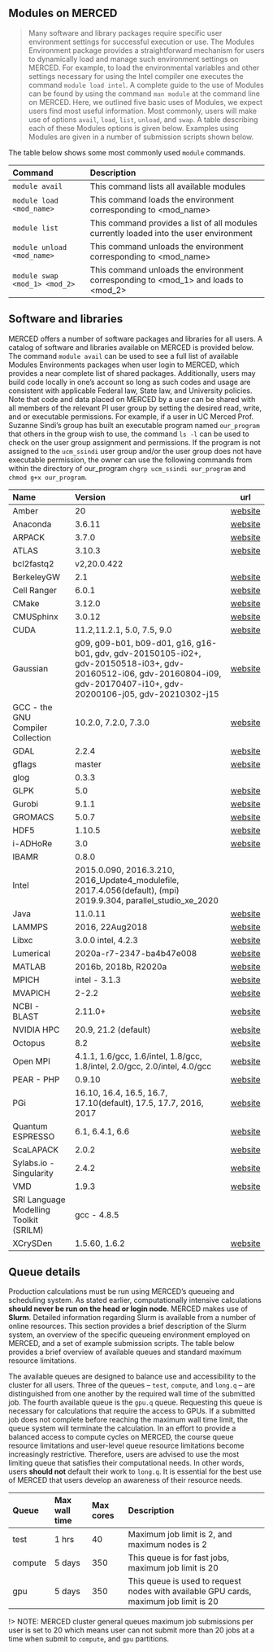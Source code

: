 ## Modules on MERCED
>Many software and library packages require specific user environment settings for successful execution or use. The Modules Environment package provides a straightforward mechanism for users to dynamically load and manage such environment settings on MERCED. For example, to load the environmental variables and other settings necessary for using the Intel compiler one executes the command `module load intel`. A complete guide to the use of Modules can be found by using the command `man module` at the command line on MERCED. Here, we outlined five basic uses of Modules, we expect users find most useful information. Most commonly, users will make use of options `avail`, `load`, `list`, `unload`, and `swap`. A table describing each of these Modules options is given below. Examples using Modules are given in a number of submission scripts shown below.

The table below shows some most commonly used `module` commands.

| Command                       | Description                                                                            |
|:------------------------------|:---------------------------------------------------------------------------------------|
| `module avail`                | This command lists all available modules                                               |
| `module load <mod_name>`      | This command loads the environment corresponding to \<mod_name>                        |
| `module list`                 | This command provides a list of all modules currently loaded into the user environment |
| `module unload <mod_name>`    | This command unloads  the environment corresponding to \<mod_name>                     |
| `module swap <mod_1> <mod_2>` | This command unloads the environment corresponding to \<mod_1> and loads to \<mod_2>   |

## Software and libraries
MERCED offers a number of software packages and libraries for all users. A catalog of software and libraries available on MERCED is provided below. The command `module avail` can be used to see a full list of available Modules Environments packages when user login to MERCED, which provides a near complete list of shared packages. Additionally, users may build code locally in one’s account so long as such codes and usage are consistent with applicable Federal law, State law, and University policies. Note that code and data placed on MERCED by a user can be shared with all members of the relevant PI user group by setting the desired read, write, and or executable permissions. For example, if a user in UC Merced Prof. Suzanne Sindi’s group has built an executable program named `our_program` that others in the group wish to use, the command `ls -l` can be used to check on the user group assignment and permissions. If the program is not assigned to the `ucm_ssindi` user group and/or the user group does not have executable permission, the owner can use the following commands from within the directory of our_program `chgrp ucm_ssindi our_program` and `chmod g+x our_program`.

| Name                  | Version| url                                                |
|:-------------------------|:----------------------------------------------------------------|--|
|Amber|20|[website](http://ambermd.org/)|
|Anaconda|3.6.11|[website](http://www.anaconda.com/)|
|ARPACK|3.7.0|[website](https://www.caam.rice.edu/software/ARPACK/)|
|ATLAS|3.10.3|[website](http://guix.gnu.org/packages/atlas-3.10.3/)|
|bcl2fastq2|v2,20.0.422||
|BerkeleyGW|2.1|[website](https://berkeleygw.org/)|
|Cell Ranger|6.0.1	|[website](http://support.10xgenomics.com/single-cell-gene-expression/software/pipelines/latest/what-is-cell-ranger)|
|CMake|3.12.0|[website](https://cmake.org/)|
|CMUSphinx|3.0.12|[website](https://cmusphinx.github.io/)|
|CUDA|11.2,11.2.1, 5.0, 7.5, 9.0|[website](https://developer.nvidia.com/cuda-toolkit)|
|Gaussian|g09, g09-b01, b09-d01, g16, g16-b01, gdv, gdv-20150105-i02+, gdv-20150518-i03+, gdv-20160512-i06, gdv-20160804-i09, gdv-20170407-i10+, gdv-20200106-j05, gdv-20210302-j15|[website](http://gaussian.com/)|
|GCC - the GNU Compiler Collection|10.2.0, 7.2.0, 7.3.0|[website](http://gcc.gnu.org/)|
|GDAL|2.2.4|[website](https://gdal.org/)|
|gflags|master|[website](https://github.com/gflags/gflags)|
|glog|0.3.3||
|GLPK|5.0|[website](https://www.gnu.org/software/glpk/)|
|Gurobi|9.1.1|[website](https://www.gurobi.com/)|
|GROMACS|5.0.7|[website](http://www.gromacs.org/)|
|HDF5|1.10.5|[website](http://www.hdfgroup.org/solutions/hdf5/)|
|i-ADHoRe|3.0|[website](http://bioinformatics.psb.ugent.be/software/details/i--ADHoRe)|
|IBAMR|0.8.0||
|Intel|2015.0.090, 2016.3.210, 2016_Update4_modulefile, 2017.4.056(default), (mpi) 2019.9.304, parallel_studio_xe_2020||
|Java|11.0.11|[website](https://www.java.com/en/)|
|LAMMPS|2016, 22Aug2018|[website](https://www.lammps.org/)|
|Libxc|3.0.0 intel, 4.2.3|[website](https://www.tddft.org/programs/libxc/)|
|Lumerical|2020a-r7-2347-ba4b47e008|[website](http://www.lumerical.com/)|
|MATLAB|2016b, 2018b, R2020a|[website](https://www.mathworks.com/products/matlab.html)|
|MPICH|intel - 3.1.3|[website](http://www.mpich.org/)|
|MVAPICH|2-2.2|[website](http://mvapich.cse.ohio-state.edu/)|
|NCBI - BLAST|2.11.0+|[website](https://blast.ncbi.nlm.nih.gov/Blast.cgi)|
|NVIDIA HPC|20.9, 21.2 (default)|[website](https://developer.nvidia.com/hpc-sdk)|
|Octopus|8.2|[website](https://octopus.com/)|
|Open MPI|4.1.1, 1.6/gcc, 1.6/intel, 1.8/gcc, 1.8/intel, 2.0/gcc, 2.0/intel, 4.0/gcc|[website](http://www.open-mpi.org/)|
|PEAR - PHP|0.9.10|[website](http://pear.php.net/)|
|PGi|16.10, 16.4, 16.5, 16.7, 17.10(default), 17.5, 17.7, 2016, 2017|[website](https://www.pgi.com/)|
|Quantum ESPRESSO|6.1, 6.4.1, 6.6|[website](http://www.quantum-espresso.org/)|
|ScaLAPACK|2.0.2|[website](http://www.netlib.org/scalapack/)|
|Sylabs.io - Singularity|2.4.2|[website](https://sylabs.io/singularity)|
|VMD|1.9.3|[website](http://www.ks.uiuc.edu/Research/vmd/vmd-1.9.3/)|
|SRI Language Modelling Toolkit (SRILM)|gcc - 4.8.5||
|XCrySDen|1.5.60, 1.6.2|[website](http://www.xcrysden.org/)|

## Queue details
Production calculations must be run using MERCED’s queueing and scheduling system. As stated earlier, computationally intensive calculations __should never be run on the head or login node__. MERCED makes use of __Slurm__. Detailed information regarding Slurm is available from a number of online resources. This section provides a brief description of the Slurm system, an overview of the specific queueing environment employed on MERCED, and a set of example submission scripts. The table below provides a brief overview of available queues and standard maximum resource limitations.

The available queues are designed to balance use and accessibility to the cluster for all users. Three of the queues – `test`, `compute`, and `long.q` – are distinguished from one another by the required wall time of the submitted job. The fourth available queue is the `gpu.q` queue. Requesting this queue is necessary for calculations that require the access to GPUs. If a submitted job does not complete before reaching the maximum wall time limit, the queue system will terminate the calculation. In an effort to provide a balanced access to compute cycles on MERCED, the course queue resource limitations and user-level queue resource limitations become increasingly restrictive. Therefore, users are advised to use the most limiting queue that satisfies their computational needs. In other words, users __should not__ default their work to `long.q`. It is essential for the best use of MERCED that users develop an awareness of their resource needs.

| Queue  | Max wall time | Max cores | Description                                                  |
|:-------|:--------------|:----------|:-------------------------------------------------------------|
| test  | 1 hrs        | 40       | Maximum job limit is 2, and maximum nodes is 2                        |
| compute | 5 days       | 350       | This queue is for fast jobs, maximum job limit is 20                    |
| gpu  | 5 days       | 350 | This queue is used to request nodes with available GPU cards, maximum job limit is 20|

!> NOTE: MERCED cluster general queues maximum job submissions per user is set to 20 which means user can not submit more than 20 jobs at a time when submit to `compute`, and `gpu` partitions.




